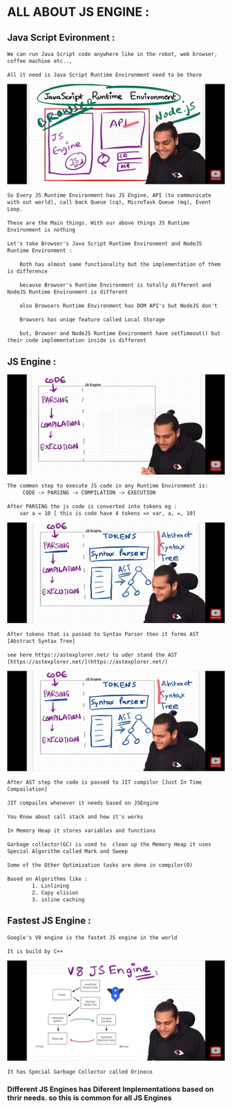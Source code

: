 # ALL ABOUT JS ENGINE : 

## Java Script Evironment : 

    We can run Java Script code anywhere like in the robot, web browser, coffee machine etc..,

    All it need is Java Script Runtime Environment need to be there

  ![Runtime Environment](https://github.com/Ranjith54321/JavaScript/blob/main/Pillar/JSEngine/images/runtime_env.jpg)

    So Every JS Runtime Environment has JS Engine, API (to communicate with out world), call back Queue (cq), MicroTask Queue (mq), Event Loop.

    These are the Main things. With our above things JS Runtime Environment is nothing 

    Let's take Browser's Java Script Runtime Environment and NodeJS Runtime Environment :

        Both has almost same functionality but the implementation of them is difference 

        because Browser's Runtime Environment is totally different and NodeJS Runtime Environment is different

        also Browsers Runtime Environment has DOM API's but NodeJS don't

        Browsers has uniqe feature called Local Storage 

        but, Browser and NodeJS Runtime Environment have setTimeout() but their code implementation inside is different

## JS Engine : 

   ![Code runing steps](https://github.com/Ranjith54321/JavaScript/blob/main/Pillar/JSEngine/images/steps.jpg)

    The common step to execute JS code in any Runtime Environment is:
         CODE -> PARSING -> COMPILATION -> EXECUTION

    After PARSING the js code is converted into tokens eg :
        var a = 10 [ this is code have 4 tokens => var, a, =, 10] 
    
   ![AST stage](https://github.com/Ranjith54321/JavaScript/blob/main/Pillar/JSEngine/images/ast.jpg)

    After tokens that is passed to Syntax Parser then it forms AST [Abstract Syntax Tree]

    see here https://astexplorer.net/ to uder stand the AST [https://astexplorer.net/](https://astexplorer.net/)

   ![JIT compilor step](https://github.com/Ranjith54321/JavaScript/blob/main/Pillar/JSEngine/images/ast.jpg)

    After AST step the code is passed to JIT compilor [Just In Time Compailation]

    JIT compailes whenever it needs based on JSEngine 

    You Know about call stack and how it's works

    In Memory Heap it stores variables and functions

    Garbage collector(GC) is used to  clean up the Memory Heap it uses Special Algorithm called Mark and Sweep

    Some of the Other Optimization tasks are done in compilor(O)

    Based on Algorithms like :
            1. Linlining
            2. Copy elision
            3. inline caching

    
## Fastest JS Engine :

    Google's V8 engine is the fastet JS engine in the world

    It is build by C++

   ![V8 Engine](https://github.com/Ranjith54321/JavaScript/blob/main/Pillar/JSEngine/images/v8.jpg)

    It has Special Garbage Collector called Orinoco


### Different JS Engines has Diferent Implementations based on thrir needs. so this is common for all JS Engines 
